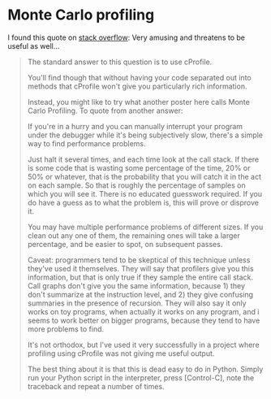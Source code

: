 # Monte Carlo profiling

I found this quote on [stack overflow](https://stackoverflow.com/questions/3045556/how-to-profile-my-code/3068045): 
Very amusing and threatens to be useful as well...


> The standard answer to this question is to use cProfile.
> 
> You'll find though that without having your code separated out into methods that cProfile won't give you particularly rich information.
> 
> Instead, you might like to try what another poster here calls Monte Carlo Profiling. To quote from another answer:
> 
> If you're in a hurry and you can manually interrupt your program under the debugger while it's being subjectively slow, 
> there's a simple way to find performance problems.
>
> Just halt it several times, and each time look at the call stack. If there is some code that is wasting some 
> percentage of the time, 20% or 50% or whatever, that is the probability that you will catch it in the act on each 
> sample. So that is roughly the percentage of samples on which you will see it. There is no educated guesswork required. 
> If you do have a guess as to what the problem is, this will prove or disprove it.
>
> You may have multiple performance problems of different sizes. If you clean out any one of them, the remaining ones 
> will take a larger percentage, and be easier to spot, on subsequent passes.
>
> Caveat: programmers tend to be skeptical of this technique unless they've used it themselves. They will say that profilers give 
> you this information, but that is only true if they sample the entire call stack. Call graphs don't give you the same information, 
> because 1) they don't summarize at the instruction level, and 2) they give confusing summaries in the presence of recursion. 
> They will also say it only works on toy programs, when actually it works on any program, and i seems to work better on bigger 
> programs, because they tend to have more problems to find.
>
> It's not orthodox, but I've used it very successfully in a project where profiling using cProfile was not giving me useful output.
>
> The best thing about it is that this is dead easy to do in Python. Simply run your Python script in the 
> interpreter, press [Control-C], note the traceback and repeat a number of times.
>
